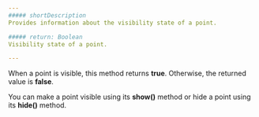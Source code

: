 ```yaml
---
##### shortDescription
Provides information about the visibility state of a point.

##### return: Boolean
Visibility state of a point.

---
```

When a point is visible, this method returns **true**. Otherwise, the returned value is **false**.

You can make a point visible using its **show()** method or hide a point using its **hide()** method.
